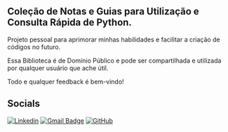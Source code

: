 ## Coleção de Notas e Guias para Utilização e Consulta Rápida de Python.

Projeto pessoal para aprimorar minhas habilidades e facilitar a criação de códigos no futuro.




Essa Biblioteca é de Domínio Público e pode ser compartilhada e utilizada por qualquer usuário que ache útil.

Todo e qualquer feedback é bem-vindo!

## Socials
[![Linkedin](https://img.shields.io/badge/-LinkedIn/leomsantos-blue?style=flat-square&logo=Linkedin&logoColor=white&link=https://www.linkedin.com/in/leomsantos/)](https://www.linkedin.com/in/leomsantos/)
[![Gmail Badge](https://img.shields.io/badge/-leoms--98@hotmail.com-D14836?style=flat-square&logo=Gmail&logoColor=white)](mailto:leoms-98@hotmail.com)
[![GitHub](https://img.shields.io/github/followers/LeoMSgit?label=follow&style=social)](https://github.com/LeoMSgit)
